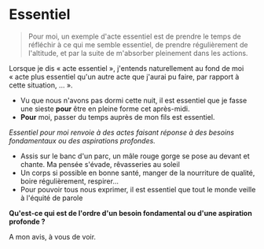# Essentiel

> Pour moi, un exemple d'acte essentiel est de prendre le temps de réfléchir à ce qui me semble essentiel, de prendre régulièrement de l'altitude, et par la suite de m'absorber pleinement dans les actions.

Lorsque je dis « acte essentiel », j'entends naturellement au fond de moi « acte plus essentiel qu'un autre acte que j'aurai pu faire, par rapport à cette situation, ... ». 

* Vu que nous n'avons pas dormi cette nuit, il est essentiel que je fasse une sieste **pour** être en pleine forme cet après-midi. 
* **Pour** moi, passer du temps auprès de mon fils est essentiel. 

*Essentiel pour moi renvoie à des actes faisant réponse à des besoins fondamentaux ou des aspirations profondes.* 

* Assis sur le banc d'un parc, un mâle rouge gorge se pose au devant et chante. Ma pensée s'évade, rêvasseries au soleil
* Un corps si possible en bonne santé, manger de la nourriture de qualité, boire régulièrement, respirer... 
* Pour pouvoir tous nous exprimer, il est essentiel que tout le monde veille à l'équité de parole

**Qu'est-ce qui est de l'ordre d'un besoin fondamental ou d'une aspiration profonde ?**

A mon avis, à vous de voir. 

